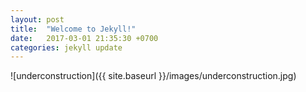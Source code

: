 ```yaml
---
layout: post
title:  "Welcome to Jekyll!"
date:   2017-03-01 21:35:30 +0700
categories: jekyll update
---
```

![underconstruction]({{ site.baseurl }}/images/underconstruction.jpg)
